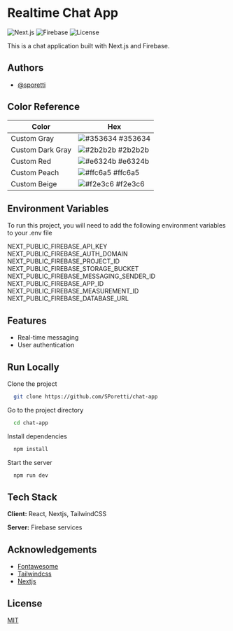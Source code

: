 # Realtime Chat App

![Next.js](https://img.shields.io/badge/Next.js-10.0.0-blue)
![Firebase](https://img.shields.io/badge/Firebase-8.0.0-orange)
![License](https://img.shields.io/badge/license-MIT-green)

This is a chat application built with Next.js and Firebase.

## Authors

- [@sporetti](https://www.github.com/sporetti)

## Color Reference

| Color            | Hex                                                              |
| ---------------- | ---------------------------------------------------------------- |
| Custom Gray      | ![#353634](https://via.placeholder.com/10/353634?text=+) #353634 |
| Custom Dark Gray | ![#2b2b2b](https://via.placeholder.com/10/2b2b2b?text=+) #2b2b2b |
| Custom Red       | ![#e6324b](https://via.placeholder.com/10/e6324b?text=+) #e6324b |
| Custom Peach     | ![#ffc6a5](https://via.placeholder.com/10/ffc6a5?text=+) #ffc6a5 |
| Custom Beige     | ![#f2e3c6](https://via.placeholder.com/10/f2e3c6?text=+) #f2e3c6 |

## Environment Variables

To run this project, you will need to add the following environment variables to your .env file

NEXT_PUBLIC_FIREBASE_API_KEY \
NEXT_PUBLIC_FIREBASE_AUTH_DOMAIN \
NEXT_PUBLIC_FIREBASE_PROJECT_ID \
NEXT_PUBLIC_FIREBASE_STORAGE_BUCKET \
NEXT_PUBLIC_FIREBASE_MESSAGING_SENDER_ID \
NEXT_PUBLIC_FIREBASE_APP_ID \
NEXT_PUBLIC_FIREBASE_MEASUREMENT_ID \
NEXT_PUBLIC_FIREBASE_DATABASE_URL

## Features

- Real-time messaging
- User authentication

## Run Locally

Clone the project

```bash
  git clone https://github.com/SPoretti/chat-app
```

Go to the project directory

```bash
  cd chat-app
```

Install dependencies

```bash
  npm install
```

Start the server

```bash
  npm run dev
```

## Tech Stack

**Client:** React, Nextjs, TailwindCSS

**Server:** Firebase services

## Acknowledgements

- [Fontawesome](https://fontawesome.com/)
- [Tailwindcss](https://tailwindcss.com/)
- [Nextjs](https://nextjs.org/)

## License

[MIT](https://www.mit.edu/~amini/LICENSE.md)
